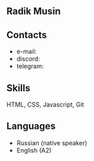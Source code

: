 ## Radik Musin

## Contacts
  * e-mail: 
  * discord:
  * telegram:

## Skills
  HTML, CSS, Javascript, Git

## Languages
  * Russian (native speaker)
  * English (A2)


